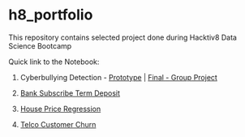 # h8_portfolio
This repository contains selected project done during Hacktiv8 Data Science Bootcamp

Quick link to the Notebook:

1. Cyberbullying Detection - [Prototype](https://github.com/Ari2109/h8_portfolio/blob/main/Prototype%20-%20Cyberbullying%20Classification/proto_cyberbullying.ipynb) | [Final - Group Project](https://github.com/Ari2109/h8_portfolio/blob/main/Final%20Project%20-%20Cyberbullying%20Detection/final_project_bulletin.ipynb)

2. [Bank Subscribe Term Deposit](https://github.com/Ari2109/h8_portfolio/blob/main/Bank%20Subscribe%20Term%20Deposit/bank_subscribe_model.ipynb "Bank Subscribe Term Deposit")

3. [House Price Regression](https://github.com/Ari2109/h8_portfolio/blob/main/House%20Price%20Regression/house_price_regression.ipynb)

4. [Telco Customer Churn](https://github.com/Ari2109/h8_portfolio/blob/main/Telco%20Customer%20Churn/telco_churn_model.ipynb) 